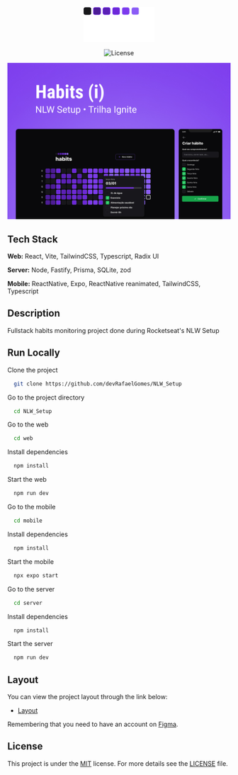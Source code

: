 <p align="center">
  <img alt="Habits" src=".github/logo.svg" width="160px"/>
</p>

<p align="center">
<img  src="https://img.shields.io/static/v1?label=license&message=MIT&color=8257E5&labelColor=000000" alt="License">  
</p>

![App Screenshot](.github/Cover.jpg)


## Tech Stack

**Web:** React, Vite, TailwindCSS, Typescript, Radix UI

**Server:** Node, Fastify, Prisma, SQLite, zod

**Mobile:** ReactNative, Expo, ReactNative reanimated, TailwindCSS, Typescript


## Description

Fullstack habits monitoring project done during Rocketseat's NLW Setup
## Run Locally

Clone the project

```bash
  git clone https://github.com/devRafaelGomes/NLW_Setup
```

Go to the project directory

```bash
  cd NLW_Setup
```

Go to the web

```bash
  cd web
```

Install dependencies

```bash
  npm install
```

Start the web

```bash
  npm run dev
```

Go to the mobile

```bash
  cd mobile
```

Install dependencies

```bash
  npm install
```

Start the mobile

```bash
  npx expo start
```

Go to the server

```bash
  cd server
```

Install dependencies

```bash
  npm install
```

Start the server

```bash
  npm run dev
```


## Layout

You can view the project layout through the link below:

- [Layout](https://www.figma.com/community/file/1195326661124171197) 

Remembering that you need to have an account on [Figma](http://figma.com/).


## License

This project is under the [MIT](https://choosealicense.com/licenses/mit/) license. For more details see the [LICENSE](LICENSE.md) file.

